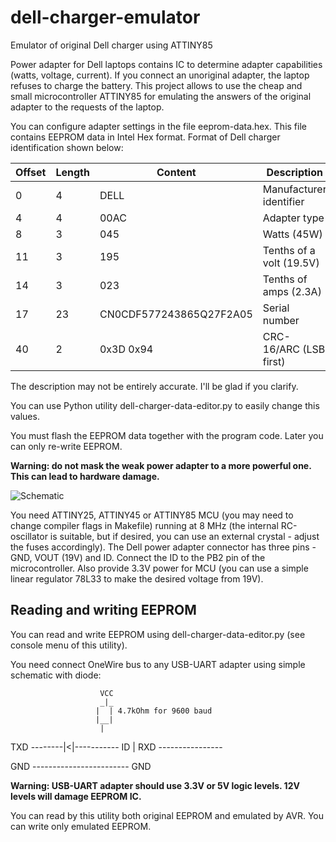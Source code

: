 # dell-charger-emulator
Emulator of original Dell charger using ATTINY85

Power adapter for Dell laptops contains IC to determine adapter capabilities (watts, voltage, current).
If you connect an unoriginal adapter, the laptop refuses to charge the battery.
This project allows to use the cheap and small microcontroller ATTINY85 for emulating the answers
of the original adapter to the requests of the laptop.

You can configure adapter settings in the file eeprom-data.hex. This file contains EEPROM data in Intel Hex format.
Format of Dell charger identification shown below:

| Offset | Length | Content                 | Description              |
|--------|--------|-------------------------|--------------------------|
|      0 |      4 | DELL                    | Manufacturer identifier  |
|      4 |      4 | 00AC                    | Adapter type             |
|      8 |      3 | 045                     | Watts (45W)              |
|     11 |      3 | 195                     | Tenths of a volt (19.5V) |
|     14 |      3 | 023                     | Tenths of amps (2.3A)    |
|     17 |     23 | CN0CDF577243865Q27F2A05 | Serial number            |
|     40 |      2 | 0x3D 0x94               | CRC-16/ARC (LSB first)   |

The description may not be entirely accurate. I'll be glad if you clarify.

You can use Python utility dell-charger-data-editor.py to easily change this values.

You must flash the EEPROM data together with the program code. Later you can only re-write EEPROM.

**Warning: do not mask the weak power adapter to a more powerful one. This can lead to hardware damage.**

![Schematic](board/schematic.png)

You need ATTINY25, ATTINY45 or ATTINY85 MCU (you may need to change compiler flags in Makefile) running at 8 MHz (the internal RC-oscillator is suitable, but if desired, you can use an external crystal - adjust the fuses accordingly). The Dell power adapter connector has three pins - GND, VOUT (19V) and ID. Connect the ID to the PB2 pin of the microcontroller. Also provide 3.3V power for MCU (you can use a simple linear regulator 78L33 to make the desired voltage from 19V).

## Reading and writing EEPROM

You can read and write EEPROM using dell-charger-data-editor.py (see console menu of this utility).

You need connect OneWire bus to any USB-UART adapter using simple schematic with diode:

                        VCC 
                        _|_
                       |  | 4.7kOhm for 9600 baud
                       |__|
                        |
TXD --------|<|----*----*--- ID
                   |
RXD ----------------

GND ------------------------ GND

**Warning: USB-UART adapter should use 3.3V or 5V logic levels. 12V levels will damage EEPROM IC.**

You can read by this utility both original EEPROM and emulated by AVR. You can write only emulated EEPROM.
